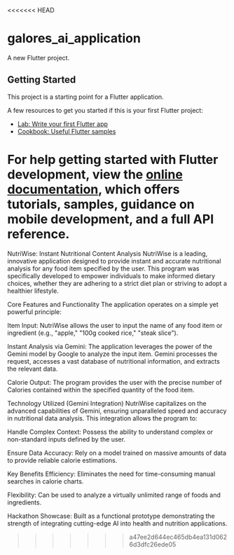 <<<<<<< HEAD
# galores_ai_application

A new Flutter project.

## Getting Started

This project is a starting point for a Flutter application.

A few resources to get you started if this is your first Flutter project:

- [Lab: Write your first Flutter app](https://docs.flutter.dev/get-started/codelab)
- [Cookbook: Useful Flutter samples](https://docs.flutter.dev/cookbook)

For help getting started with Flutter development, view the
[online documentation](https://docs.flutter.dev/), which offers tutorials,
samples, guidance on mobile development, and a full API reference.
=======
NutriWise: Instant Nutritional Content Analysis
NutriWise is a leading, innovative application designed to provide instant and accurate nutritional analysis for any food item specified by the user. This program was specifically developed to empower individuals to make informed dietary choices, whether they are adhering to a strict diet plan or striving to adopt a healthier lifestyle.

Core Features and Functionality
The application operates on a simple yet powerful principle:

Item Input: NutriWise allows the user to input the name of any food item or ingredient (e.g., "apple," "100g cooked rice," "steak slice").

Instant Analysis via Gemini: The application leverages the power of the Gemini model by Google to analyze the input item. Gemini processes the request, accesses a vast database of nutritional information, and extracts the relevant data.

Calorie Output: The program provides the user with the precise number of Calories contained within the specified quantity of the food item.

Technology Utilized (Gemini Integration)
NutriWise capitalizes on the advanced capabilities of Gemini, ensuring unparalleled speed and accuracy in nutritional data analysis. This integration allows the program to:

Handle Complex Context: Possess the ability to understand complex or non-standard inputs defined by the user.

Ensure Data Accuracy: Rely on a model trained on massive amounts of data to provide reliable calorie estimations.

Key Benefits
Efficiency: Eliminates the need for time-consuming manual searches in calorie charts.

Flexibility: Can be used to analyze a virtually unlimited range of foods and ingredients.

Hackathon Showcase: Built as a functional prototype demonstrating the strength of integrating cutting-edge AI into health and nutrition applications.
>>>>>>> a47ee2d644ec465db4ea131d0626d3dfc26ede05
